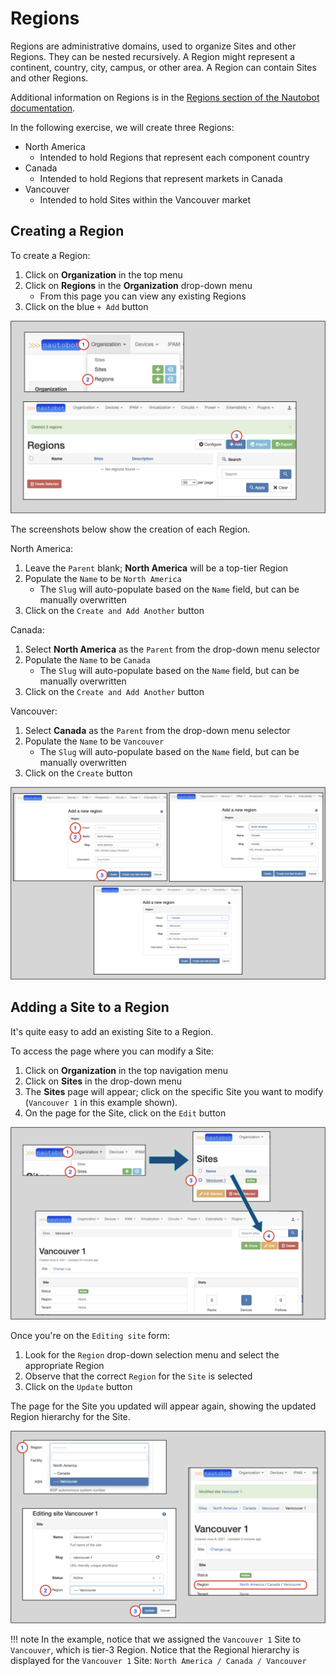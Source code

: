# Regions

Regions are administrative domains, used to organize Sites and other Regions. They can be nested recursively.
A Region might represent a continent, country, city, campus, or other area. A Region can contain Sites and other Regions.

Additional information on Regions is in the [Regions section of the Nautobot documentation](../../models/dcim/region.md).

In the following exercise, we will create three Regions:

* North America
  * Intended to hold Regions that represent each component country
* Canada
  * Intended to hold Regions that represent markets in Canada
* Vancouver
  * Intended to hold Sites within the Vancouver market

## Creating a Region

To create a Region:

1. Click on **Organization** in the top menu
2. Click on **Regions** in the **Organization** drop-down menu
    * From this page you can view any existing Regions
3. Click on the blue `+ Add` button

![Region page](../images/getting-started-nautobot-ui/7-region-page.png)

The screenshots below show the creation of each Region.

North America:

1. Leave the `Parent` blank; **North America** will be a top-tier Region
2. Populate the `Name` to be `North America`
    * The `Slug` will auto-populate based on the `Name` field, but can be manually overwritten
3. Click on the `Create and Add Another` button

Canada:

1. Select **North America** as the `Parent` from the drop-down menu selector
2. Populate the `Name` to be `Canada`
    * The `Slug` will auto-populate based on the `Name` field, but can be manually overwritten
3. Click on the `Create and Add Another` button

Vancouver:

1. Select **Canada** as the `Parent` from the drop-down menu selector
2. Populate the `Name` to be `Vancouver`
    * The `Slug` will auto-populate based on the `Name` field, but can be manually overwritten
3. Click on the `Create` button

![Create region](../images/getting-started-nautobot-ui/6-create-region.png)

## Adding a Site to a Region

It's quite easy to add an existing Site to a Region.

To access the page where you can modify a Site:

1. Click on **Organization** in the top navigation menu
2. Click on **Sites** in the drop-down menu
3. The **Sites** page will appear; click on the specific Site you want to modify (`Vancouver 1` in this example shown).
4. On the page for the Site, click on the `Edit` button

![Add site to region](../images/getting-started-nautobot-ui/8-add-site-to-region.png)

Once you're on the `Editing site` form:

1. Look for the `Region` drop-down selection menu and select the appropriate Region
2. Observe that the correct `Region` for the `Site` is selected
3. Click on the `Update` button

The page for the Site you updated will appear again, showing the updated Region hierarchy for the Site.

![Add site to region step 2](../images/getting-started-nautobot-ui/9-add-site-to-region-step-2.png)

!!! note
    In the example, notice that we assigned the `Vancouver 1` Site to `Vancouver`, which is tier-3 Region.
    Notice that the Regional hierarchy is displayed for the `Vancouver 1` Site: `North America / Canada / Vancouver`
